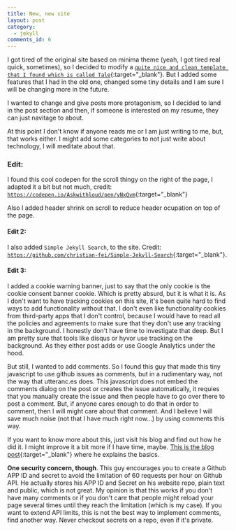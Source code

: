 ```yaml
---
title: New, new site
layout: post
category:
  - jekyll
comments_id: 6
---
```


I got tired of the original site based on minima theme (yeah, I got tired real quick, sometimes), so I decided to modify a [`quite nice and clean template that I found which is called Tale`](https://github.com/chesterhow/tale){:target="\_blank"}. But I added some features that I had in the old one, changed some tiny details and I am sure I will be changing more in the future.

I wanted to change and give posts more protagonism, so I decided to land in the post section and then, if someone is interested on my resume, they can just navitage to about.

At this point I don't know if anyone reads me or I am just writing to me, but, that works either. I might add some categories to not just write about technology, I will meditate about that.

### Edit:

I found this cool codepen for the scroll thingy on the right of the page, I adapted it a bit but not much, credit: [`https://codepen.io/Askwithloud/pen/yNxQvm`](https://codepen.io/Askwithloud/pen/yNxQvm){:target="\_blank"}

Also I added header shrink on scroll to reduce header ocupation on top of the page.

#### Edit 2:

I also added `Simple Jekyll Search`, to the site. Credit: [`https://github.com/christian-fei/Simple-Jekyll-Search`](https://github.com/christian-fei/Simple-Jekyll-Search){:target="\_blank"}.

#### Edit 3:

I added a cookie warning banner, just to say that the only cookie is the cookie consent banner cookie. Which is pretty absurd, but it is what it is. As I don't want to have tracking cookies on this site, it's been quite hard to find ways to add functionality without that. I don't even like functionality cookies from third-party apps that I don't control, because I would have to read all the policies and agreements to make sure that they don't use any tracking in the background. I honestly don't have time to investigate that deep. But I am pretty sure that tools like disqus or hyvor use tracking on the background. As they either post adds or use Google Analytics under the hood.

But still, I wanted to add comments. So I found this guy that made this tiny javascript to use github issues as comments, but in a rudimentary way, not the way that utteranc.es does. This javascript does not embed the comments dialog on the post or creates the issue automatically, it requies that you manually create the issue and then people have to go over there to post a comment. But, if anyone cares enough to do that in order to comment, then I will might care about that comment. And I believe I will save much noise (not that I have much right now...) by using comments this way.

If you want to know more about this, just visit his blog and find out how he did it. I might improve it a bit more if I have time, maybe. [This is the blog post](https://aristath.github.io/blog/static-site-comments-using-github-issues-api){:target="\_blank"} where he explains the basics.

__One security concern, though__. This guy encourages you to create a Github APP ID and secret to avoid the limitation of 60 requests per hour on Github API. He actually stores his APP ID and Secret on his website repo, plain text and public, which is not great. My opinion is that this works if you don't have many comments or if you don't care that people might reload your page several times until they reach the limitation (which is my case). If you want to extend API limits, this is not the best way to implement comments, find another way. Never checkout secrets on a repo, even if it's private.
